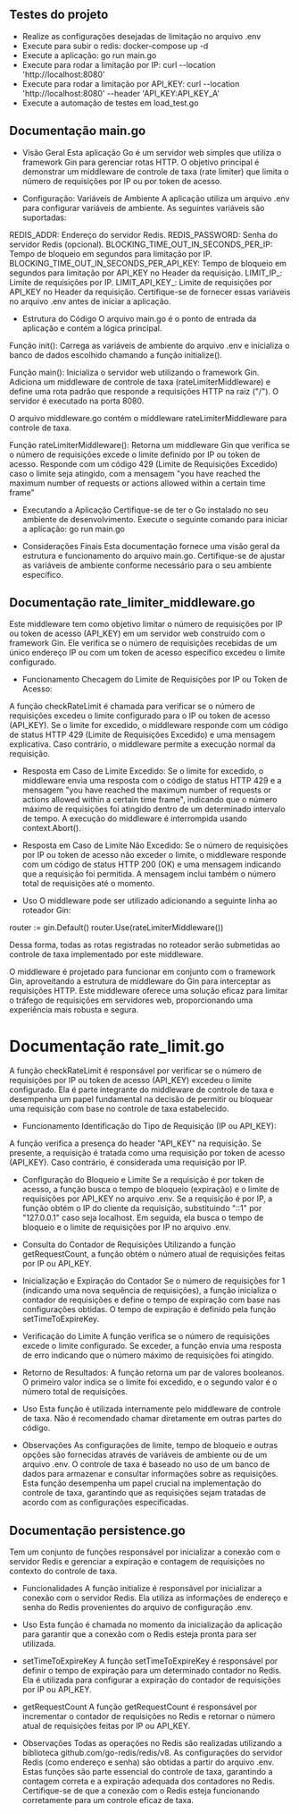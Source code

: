 ## Testes do projeto
- Realize as configurações desejadas de limitação no arquivo .env
- Execute para subir o redis: docker-compose up -d
- Execute a aplicação: go run main.go
- Execute para rodar a limitação por IP: curl --location 'http://localhost:8080'
- Execute para rodar a limitação por API_KEY: curl --location 'http://localhost:8080' --header 'API_KEY:API_KEY_A'
- Execute a automação de testes em load_test.go

## Documentação main.go
- Visão Geral
Esta aplicação Go é um servidor web simples que utiliza o framework Gin para gerenciar rotas HTTP. O objetivo principal é demonstrar um middleware de controle de taxa (rate limiter) que limita o número de requisições por IP ou por token de acesso.

- Configuração: Variáveis de Ambiente
A aplicação utiliza um arquivo .env para configurar variáveis de ambiente. As seguintes variáveis são suportadas:

REDIS_ADDR: Endereço do servidor Redis.
REDIS_PASSWORD: Senha do servidor Redis (opcional).
BLOCKING_TIME_OUT_IN_SECONDS_PER_IP: Tempo de bloqueio em segundos para limitação por IP.
BLOCKING_TIME_OUT_IN_SECONDS_PER_API_KEY: Tempo de bloqueio em segundos para limitação por API_KEY no Header da requisição.
LIMIT_IP_: Limite de requisições por IP.
LIMIT_API_KEY_: Limite de requisições por API_KEY no Header da requisição.
Certifique-se de fornecer essas variáveis no arquivo .env antes de iniciar a aplicação.

- Estrutura do Código
O arquivo main.go é o ponto de entrada da aplicação e contém a lógica principal.

Função init(): Carrega as variáveis de ambiente do arquivo .env e inicializa o banco de dados escolhido chamando a função initialize().

Função main(): Inicializa o servidor web utilizando o framework Gin. Adiciona um middleware de controle de taxa (rateLimiterMiddleware) e define uma rota padrão que responde a requisições HTTP na raiz ("/"). O servidor é executado na porta 8080.

O arquivo middleware.go contém o middleware rateLimiterMiddleware para controle de taxa.

Função rateLimiterMiddleware(): Retorna um middleware Gin que verifica se o número de requisições excede o limite definido por IP ou token de acesso. Responde com um código 429 (Limite de Requisições Excedido) caso o limite seja atingido, com a mensagem "you have reached the maximum number of requests or actions allowed within a certain time frame"

- Executando a Aplicação
Certifique-se de ter o Go instalado no seu ambiente de desenvolvimento. Execute o seguinte comando para iniciar a aplicação: go run main.go

- Considerações Finais
Esta documentação fornece uma visão geral da estrutura e funcionamento do arquivo main.go. Certifique-se de ajustar as variáveis de ambiente conforme necessário para o seu ambiente específico.


## Documentação rate_limiter_middleware.go
Este middleware tem como objetivo limitar o número de requisições por IP ou token de acesso (API_KEY) em um servidor web construído com o framework Gin. Ele verifica se o número de requisições recebidas de um único endereço IP ou com um token de acesso específico excedeu o limite configurado.

- Funcionamento
Checagem do Limite de Requisições por IP ou Token de Acesso:

A função checkRateLimit é chamada para verificar se o número de requisições excedeu o limite configurado para o IP ou token de acesso (API_KEY).
Se o limite for excedido, o middleware responde com um código de status HTTP 429 (Limite de Requisições Excedido) e uma mensagem explicativa.
Caso contrário, o middleware permite a execução normal da requisição.

- Resposta em Caso de Limite Excedido:
Se o limite for excedido, o middleware envia uma resposta com o código de status HTTP 429 e a mensagem "you have reached the maximum number of requests or actions allowed within a certain time frame", indicando que o número máximo de requisições foi atingido dentro de um determinado intervalo de tempo.
A execução do middleware é interrompida usando context.Abort().

- Resposta em Caso de Limite Não Excedido:
Se o número de requisições por IP ou token de acesso não exceder o limite, o middleware responde com um código de status HTTP 200 (OK) e uma mensagem indicando que a requisição foi permitida. A mensagem inclui também o número total de requisições até o momento.

- Uso
O middleware pode ser utilizado adicionando a seguinte linha ao roteador Gin:

router := gin.Default()
router.Use(rateLimiterMiddleware())

Dessa forma, todas as rotas registradas no roteador serão submetidas ao controle de taxa implementado por este middleware.

O middleware é projetado para funcionar em conjunto com o framework Gin, aproveitando a estrutura de middleware do Gin para interceptar as requisições HTTP.
Este middleware oferece uma solução eficaz para limitar o tráfego de requisições em servidores web, proporcionando uma experiência mais robusta e segura.


# Documentação rate_limit.go
A função checkRateLimit é responsável por verificar se o número de requisições por IP ou token de acesso (API_KEY) excedeu o limite configurado. Ela é parte integrante do middleware de controle de taxa e desempenha um papel fundamental na decisão de permitir ou bloquear uma requisição com base no controle de taxa estabelecido.

- Funcionamento
Identificação do Tipo de Requisição (IP ou API_KEY):

A função verifica a presença do header "API_KEY" na requisição. Se presente, a requisição é tratada como uma requisição por token de acesso (API_KEY). Caso contrário, é considerada uma requisição por IP.

- Configuração do Bloqueio e Limite
Se a requisição é por token de acesso, a função busca o tempo de bloqueio (expiração) e o limite de requisições por API_KEY no arquivo .env.
Se a requisição é por IP, a função obtém o IP do cliente da requisição, substituindo "::1" por "127.0.0.1" caso seja localhost. Em seguida, ela busca o tempo de bloqueio e o limite de requisições por IP no arquivo .env.

- Consulta do Contador de Requisições
Utilizando a função getRequestCount, a função obtém o número atual de requisições feitas por IP ou API_KEY.

- Inicialização e Expiração do Contador
Se o número de requisições for 1 (indicando uma nova sequência de requisições), a função inicializa o contador de requisições e define o tempo de expiração com base nas configurações obtidas.
O tempo de expiração é definido pela função setTimeToExpireKey.

- Verificação do Limite
A função verifica se o número de requisições excede o limite configurado.
Se exceder, a função envia uma resposta de erro indicando que o número máximo de requisições foi atingido.

- Retorno de Resultados:
A função retorna um par de valores booleanos. O primeiro valor indica se o limite foi excedido, e o segundo valor é o número total de requisições.

- Uso
Esta função é utilizada internamente pelo middleware de controle de taxa. Não é recomendado chamar diretamente em outras partes do código.

- Observações
As configurações de limite, tempo de bloqueio e outras opções são fornecidas através de variáveis de ambiente ou de um arquivo .env.
O controle de taxa é baseado no uso de um banco de dados para armazenar e consultar informações sobre as requisições.
Esta função desempenha um papel crucial na implementação do controle de taxa, garantindo que as requisições sejam tratadas de acordo com as configurações especificadas. 


## Documentação persistence.go
Tem um conjunto de funções responsável por inicializar a conexão com o servidor Redis e gerenciar a expiração e contagem de requisições no contexto do controle de taxa.

- Funcionalidades
A função initialize é responsável por inicializar a conexão com o servidor Redis. Ela utiliza as informações de endereço e senha do Redis provenientes do arquivo de configuração .env.

- Uso
Esta função é chamada no momento da inicialização da aplicação para garantir que a conexão com o Redis esteja pronta para ser utilizada.

- setTimeToExpireKey
A função setTimeToExpireKey é responsável por definir o tempo de expiração para um determinado contador no Redis. Ela é utilizada para configurar a expiração do contador de requisições por IP ou API_KEY.

- getRequestCount
A função getRequestCount é responsável por incrementar o contador de requisições no Redis e retornar o número atual de requisições feitas por IP ou API_KEY.

- Observações
Todas as operações no Redis são realizadas utilizando a biblioteca github.com/go-redis/redis/v8.
As configurações do servidor Redis (como endereço e senha) são obtidas a partir do arquivo .env. 
Estas funções são parte essencial do controle de taxa, garantindo a contagem correta e a expiração adequada dos contadores no Redis. Certifique-se de que a conexão com o Redis esteja funcionando corretamente para um controle eficaz de taxa.